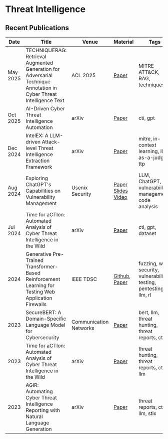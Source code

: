 # Threat Intelligence

## Recent Publications
| Date | Title | Venue | Material | Tags | Code | Summary | 
| --- | --- | --- | --- | --- | --- | --- |
| May 2025 | TECHNIQUERAG: Retrieval Augmented Generation for Adversarial Technique Annotation in Cyber Threat Intelligence Text | ACL 2025 | [Paper](https://arxiv.org/pdf/2505.11988) | MITRE ATT&CK, RAG, techniques | | |
| Oct 2025 | AI-Driven Cyber Threat Intelligence Automation | arXiv | [Paper](https://arxiv.org/pdf/2410.20287v1) | cti, gpt | | |
| Dec 2024 | IntelEX: A LLM-driven Attack-level Threat Intelligence Extraction Framework | arXiv | [Paper](https://arxiv.org/pdf/2412.10872) | mitre, in-context learning, llm-as-a-judge, ttp | | |
| Aug 2024  | Exploring ChatGPT's Capabilities on Vulnerability Management | Usenix Security | [Paper](https://www.usenix.org/system/files/usenixsecurity24-liu-peiyu.pdf) [Slides](https://www.usenix.org/system/files/usenixsecurity24_slides-liu-peiyu.pdf) [Video](https://www.youtube.com/watch?v=ZeIgqpc_rII) | LLM, ChatGPT, vulnerabiility management, code analysis | | |
| Jul 2024 | Time for aCTIon: Automated Analysis of Cyber Threat Intelligence in the Wild | arXiv | [Paper](https://arxiv.org/pdf/2307.10214) | cti, gpt, dataset | | |
| 2024  | Generative Pre-Trained Transformer-Based Reinforcement Learning for Testing Web Application Firewalls | IEEE TDSC | [Github](https://github.com/hongliangliang/gptfuzzer), [Paper](https://ieeexplore.ieee.org/document/10059237) | fuzzing, web security, vulnerability testing, pentesting, llm, rl | | |  
| 2023  | SecureBERT: A Domain-Specific Language Model for Cybersecurity | Communication Networks | [Paper](https://arxiv.org/pdf/2204.02685) | bert, llm, threat hunting, threat reports, cti | | |
| 2023 | Time for aCTIon: Automated Analysis of Cyber Threat Intelligence in the Wild | arXiv | [Paper](https://arxiv.org/pdf/2307.10214) | threat hunting, threat reports, cti, llm | | |
| 2023 | AGIR: Automating Cyber Threat Intelligence Reporting with Natural Language Generation | arXiv | [Paper](https://arxiv.org/pdf/2310.02655) | threat reports, cti, llm, stix | | |
